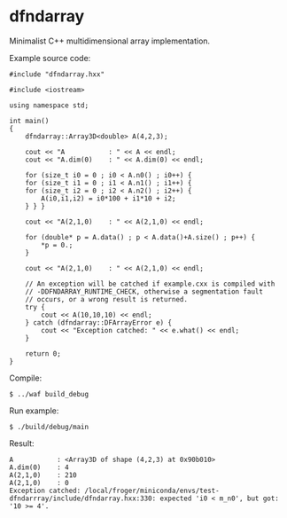 dfndarray
=========

Minimalist C++ multidimensional array implementation.

Example source code:

    #include "dfndarray.hxx"

    #include <iostream>

    using namespace std;

    int main()
    {
        dfndarray::Array3D<double> A(4,2,3);

        cout << "A           : " << A << endl;
        cout << "A.dim(0)    : " << A.dim(0) << endl;

        for (size_t i0 = 0 ; i0 < A.n0() ; i0++) {
        for (size_t i1 = 0 ; i1 < A.n1() ; i1++) {
        for (size_t i2 = 0 ; i2 < A.n2() ; i2++) {
            A(i0,i1,i2) = i0*100 + i1*10 + i2;
        } } }

        cout << "A(2,1,0)    : " << A(2,1,0) << endl;

        for (double* p = A.data() ; p < A.data()+A.size() ; p++) {
            *p = 0.;
        }

        cout << "A(2,1,0)    : " << A(2,1,0) << endl;

        // An exception will be catched if example.cxx is compiled with
        // -DDFNDARRAY_RUNTIME_CHECK, otherwise a segmentation fault
        // occurs, or a wrong result is returned.
        try {
            cout << A(10,10,10) << endl;
        } catch (dfndarray::DFArrayError e) {
            cout << "Exception catched: " << e.what() << endl;
        }

        return 0;
    }


Compile:

    $ ../waf build_debug

Run example:

    $ ./build/debug/main

Result:

    A           : <Array3D of shape (4,2,3) at 0x90b010>
    A.dim(0)    : 4
    A(2,1,0)    : 210
    A(2,1,0)    : 0
    Exception catched: /local/froger/miniconda/envs/test-dfndarrray/include/dfndarray.hxx:330: expected 'i0 < m_n0', but got: '10 >= 4'.
